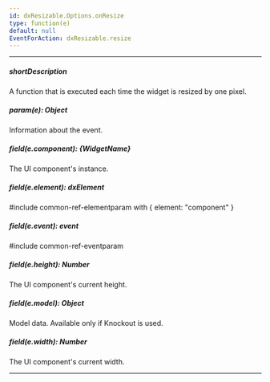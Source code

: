 ```yaml
---
id: dxResizable.Options.onResize
type: function(e)
default: null
EventForAction: dxResizable.resize
---
```

---
##### shortDescription
A function that is executed each time the widget is resized by one pixel.

##### param(e): Object
Information about the event.

##### field(e.component): {WidgetName}
The UI component's instance.

##### field(e.element): dxElement
#include common-ref-elementparam with { element: "component" }

##### field(e.event): event
#include common-ref-eventparam

##### field(e.height): Number
The UI component's current height.

##### field(e.model): Object
Model data. Available only if Knockout is used.

##### field(e.width): Number
The UI component's current width.

---
